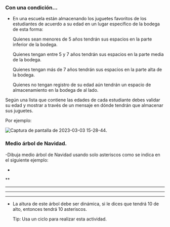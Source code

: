 ### Con una condición…

 - En una escuela están almacenando los juguetes favoritos de los estudiantes de acuerdo a su edad en un lugar específico de la bodega de esta forma:

    Quienes sean menores de 5 años tendrán sus espacios en la parte inferior de la bodega.

    Quienes tengan entre 5 y 7 años tendrán sus espacios en la parte media de la bodega.

    Quienes tengan más de 7 años tendrán sus espacios en la parte alta de la bodega.
    
    Quienes no tengan registro de su edad aún tendrán un espacio de almacenamiento en la bodega de al lado.

Según una lista que contiene las edades de cada estudiante debes validar su edad y mostrar a través de un mensaje en dónde tendrán que almacenar sus juguetes.

Por ejemplo:

![Captura de pantalla de 2023-03-03 15-28-44](https://user-images.githubusercontent.com/67702555/222799657-ba4d5302-b4d0-44bd-b5ae-102b61013a5a.png).


 ### Medio árbol de Navidad.

 -Dibuja medio árbol de Navidad usando solo asteriscos como se indica en el siguiente ejemplo:

*
**
***
****
*****

- La altura de este árbol debe ser dinámica, si le dices que tendrá 10 de alto, entonces tendrá 10 asteriscos.

    Tip: Usa un ciclo para realizar esta actividad.



